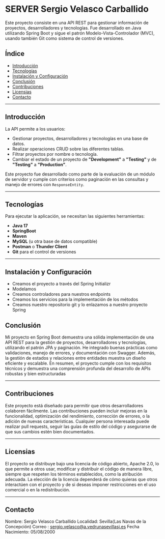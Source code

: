 # SERVER Sergio Velasco Carballido

Este proyecto consiste en una API REST para gestionar información de proyectos, desarrolladores y tecnologías. Fue desarrollado en Java utilizando Spring Boot y sigue el patrón Modelo-Vista-Controlador (MVC), usando también Git como sistema de control de versiones.

## Índice
- [Introducción](#Introducción)
- [Tecnologías](#Tecnologías)
- [Instalación y Configuración](#Instalación-y-Configuración)
- [Conclusión](#Conclusión)
- [Contribuciones](#Contribuciones)
- [Licensias](#Licensias)
- [Contacto](#Contacto)


---

## Introducción

La API permite a los usuarios:
- Gestionar proyectos, desarrolladores y tecnologías en una base de datos.
- Realizar operaciones CRUD sobre las diferentes tablas.
- Filtrar proyectos por nombre o tecnología.
- Cambiar el estado de un proyecto de **"Development"** a **"Testing"** y de **"Testing"** a **"Production"**.

Este proyecto fue desarrollado como parte de la evaluación de un módulo de servidor y cumple con criterios como paginación en las consultas y manejo de errores con `ResponseEntity`.

---

## Tecnologías

Para ejecutar la aplicación, se necesitan las siguientes herramientas:
- **Java 17**
- **SpringBoot**
- **Maven**
- **MySQL** (u otra base de datos compatible)
- **Postman** o **Thunder Client**
- **Git** para el control de versiones

---


## Instalación y Configuración
- Creamos el proyecto a través del Spring Initializr
- Modelamos
- Creamos controladores para nuestros endpoints
- Creamos los servicios para la implementación de los métodos
- Creamos nuestro repositorio git y lo enlazamos a nuestro proyecto Spring



## Conclusión
Mi proyecto en Spring Boot demuestra una sólida implementación de una API REST para la gestión de proyectos, desarrolladores y tecnologías, utilizando el patrón JPA y paginación. He integrado buenas prácticas como validaciones, manejo de errores, y documentación con Swagger. Además, la gestión de estados y relaciones entre entidades muestra un diseño eficiente y escalable. En resumen, el proyecto cumple con los requisitos técnicos y demuestra una comprensión profunda del desarrollo de APIs robustas y bien estructuradas

---

## Contribuciones
Este proyecto está diseñado para permitir que otros desarrolladores colaboren fácilmente. Las contribuciones pueden incluir mejoras en la funcionalidad, optimización del rendimiento, corrección de errores, o la adición de nuevas características. Cualquier persona interesada puede realizar pull requests, seguir las guías de estilo del código y asegurarse de que sus cambios estén bien documentados.

---

## Licensias
El proyecto se distribuye bajo una licencia de código abierto, Apache 2.0, lo que permite a otros usar, modificar y distribuir el código de manera libre, siempre que respeten los términos establecidos, como la atribución adecuada. La elección de la licencia dependerá de cómo quieras que otros interactúen con el proyecto y de si deseas imponer restricciones en el uso comercial o en la redistribución.

---

## Contacto
Nombre: Sergio Velasco Carballido
Localidad: Sevilla(Las Navas de la Concepción)
Correo : sergio.velasco@a.vedrunasevillasj.es
Fecha Nacimiento: 05/08/2000
